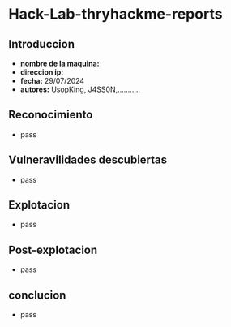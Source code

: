 # Hack-Lab-thryhackme-reports

## Introduccion
- **nombre de la maquina:**
- **direccion ip:**
- **fecha:** 29/07/2024
- **autores:** UsopKing, J4SS0N,...........
  
## Reconocimiento
- pass
  
## Vulneravilidades descubiertas
- pass

## Explotacion
- pass

## Post-explotacion
- pass

## conclucion
- pass
